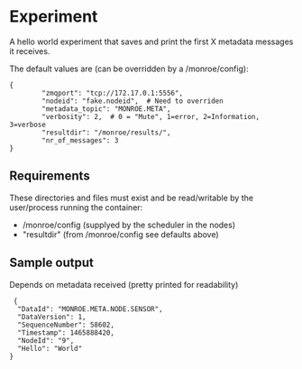 
# Experiment
A hello world experiment that saves and print the first X metadata messages
it receives.

The default values are (can be overridden by a /monroe/config):
```
{
        "zmqport": "tcp://172.17.0.1:5556",
        "nodeid": "fake.nodeid",  # Need to overriden
        "metadata_topic": "MONROE.META",
        "verbosity": 2,  # 0 = "Mute", 1=error, 2=Information, 3=verbose
        "resultdir": "/monroe/results/",
        "nr_of_messages": 3
}
```

## Requirements

These directories and files must exist and be read/writable by the user/process
running the container:
 * /monroe/config  (supplyed by the scheduler in the nodes)
 * "resultdir" (from /monroe/config see defaults above)    

## Sample output
Depends on metadata received (pretty printed for readability)
```
 {
  "DataId": "MONROE.META.NODE.SENSOR",
  "DataVersion": 1,
  "SequenceNumber": 58602,
  "Timestamp": 1465888420,
  "NodeId": "9",
  "Hello": "World"
}
```
